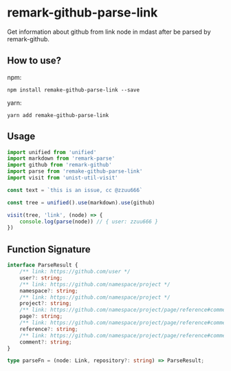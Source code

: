 # remark-github-parse-link

Get information about github from link node in mdast after be parsed by remark-github.

## How to use?

npm:
```
npm install remake-github-parse-link --save
```

yarn:
```
yarn add remake-github-parse-link
```

## Usage
``` js
import unified from 'unified'
import markdown from 'remark-parse'
import github from 'remark-github'
import parse from 'remake-github-parse-link'
import visit from 'unist-util-visit'

const text = `this is an issue, cc @zzuu666`

const tree = unified().use(markdown).use(github)

visit(tree, 'link', (node) => {
    console.log(parse(node)) // { user: zzuu666 }
})
```

## Function Signature

``` ts
interface ParseResult {
    /** link: https://github.com/user */
    user?: string;
    /** link: https://github.com/namespace/project */
    namespace?: string;
    /** link: https://github.com/namespace/project */
    project?: string;
    /** link: https://github.com/namespace/project/page/reference#comment */
    page?: string;
    /** link: https://github.com/namespace/project/page/reference#comment */
    reference?: string;
    /** link: https://github.com/namespace/project/page/reference#comment */
    comment?: string;
}

type parseFn = (node: Link, repository?: string) => ParseResult;
```